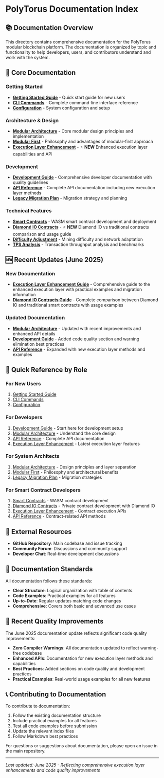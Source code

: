 # PolyTorus Documentation Index

## 📚 Documentation Overview

This directory contains comprehensive documentation for the PolyTorus modular blockchain platform. The documentation is organized by topic and functionality to help developers, users, and contributors understand and work with the system.

## 📖 Core Documentation

### Getting Started
- **[Getting Started Guide](GETTING_STARTED.md)** - Quick start guide for new users
- **[CLI Commands](CLI_COMMANDS.md)** - Complete command-line interface reference
- **[Configuration](CONFIGURATION.md)** - System configuration and setup

### Architecture & Design  
- **[Modular Architecture](MODULAR_ARCHITECTURE.md)** - Core modular design principles and implementation
- **[Modular First](MODULAR_FIRST.md)** - Philosophy and advantages of modular-first approach
- **[Execution Layer Enhancement](EXECUTION_LAYER_ENHANCEMENT.md)** - ⭐ **NEW** Enhanced execution layer capabilities and API

### Development
- **[Development Guide](DEVELOPMENT.md)** - Comprehensive developer documentation with quality guidelines
- **[API Reference](API_REFERENCE.md)** - Complete API documentation including new execution layer methods
- **[Legacy Migration Plan](LEGACY_MIGRATION_PLAN.md)** - Migration strategy and planning

### Technical Features
- **[Smart Contracts](SMART_CONTRACTS.md)** - WASM smart contract development and deployment
- **[Diamond IO Contracts](DIAMOND_IO_CONTRACTS.md)** - ⭐ **NEW** Diamond IO vs traditional contracts comparison and usage guide
- **[Difficulty Adjustment](DIFFICULTY_ADJUSTMENT.md)** - Mining difficulty and network adaptation
- **[TPS Analysis](TPS_IMPLEMENTATION_SUMMARY.md)** - Transaction throughput analysis and benchmarks

## 🆕 Recent Updates (June 2025)

### New Documentation
- **[Execution Layer Enhancement Guide](EXECUTION_LAYER_ENHANCEMENT.md)** - Comprehensive guide to the enhanced execution layer with practical examples and migration information
- **[Diamond IO Contracts Guide](DIAMOND_IO_CONTRACTS.md)** - Complete comparison between Diamond IO and traditional smart contracts with usage examples

### Updated Documentation
- **[Modular Architecture](MODULAR_ARCHITECTURE.md)** - Updated with recent improvements and enhanced API details
- **[Development Guide](DEVELOPMENT.md)** - Added code quality section and warning elimination best practices  
- **[API Reference](API_REFERENCE.md)** - Expanded with new execution layer methods and examples

## 🎯 Quick Reference by Role

### For New Users
1. [Getting Started Guide](GETTING_STARTED.md)
2. [CLI Commands](CLI_COMMANDS.md)
3. [Configuration](CONFIGURATION.md)

### For Developers
1. [Development Guide](DEVELOPMENT.md) - Start here for development setup
2. [Modular Architecture](MODULAR_ARCHITECTURE.md) - Understand the core design
3. [API Reference](API_REFERENCE.md) - Complete API documentation
4. [Execution Layer Enhancement](EXECUTION_LAYER_ENHANCEMENT.md) - Latest execution layer features

### For System Architects
1. [Modular Architecture](MODULAR_ARCHITECTURE.md) - Design principles and layer separation
2. [Modular First](MODULAR_FIRST.md) - Philosophy and architectural benefits
3. [Legacy Migration Plan](LEGACY_MIGRATION_PLAN.md) - Migration strategies

### For Smart Contract Developers
1. [Smart Contracts](SMART_CONTRACTS.md) - WASM contract development
2. [Diamond IO Contracts](DIAMOND_IO_CONTRACTS.md) - Private contract development with Diamond IO
3. [Execution Layer Enhancement](EXECUTION_LAYER_ENHANCEMENT.md) - Contract execution APIs
4. [API Reference](API_REFERENCE.md) - Contract-related API methods

## 🔗 External Resources

- **GitHub Repository**: Main codebase and issue tracking
- **Community Forum**: Discussions and community support
- **Developer Chat**: Real-time development discussions

## 📝 Documentation Standards

All documentation follows these standards:
- **Clear Structure**: Logical organization with table of contents
- **Code Examples**: Practical examples for all features
- **Up-to-Date**: Regular updates matching code changes
- **Comprehensive**: Covers both basic and advanced use cases

## 🚀 Recent Quality Improvements

The June 2025 documentation update reflects significant code quality improvements:

- **Zero Compiler Warnings**: All documentation updated to reflect warning-free codebase
- **Enhanced APIs**: Documentation for new execution layer methods and capabilities
- **Best Practices**: Added sections on code quality and development practices
- **Practical Examples**: Real-world usage examples for all new features

## 📞 Contributing to Documentation

To contribute to documentation:
1. Follow the existing documentation structure
2. Include practical examples for all features
3. Test all code examples before submission
4. Update the relevant index files
5. Follow Markdown best practices

For questions or suggestions about documentation, please open an issue in the main repository.

---

*Last updated: June 2025 - Reflecting comprehensive execution layer enhancements and code quality improvements*
